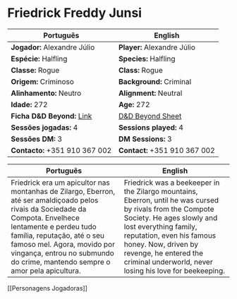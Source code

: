 # Friedrick Freddy Junsi

| Português | English |
|-----------|---------|
| **Jogador:** Alexandre Júlio | **Player:** Alexandre Júlio |
| **Espécie:** Halfling | **Species:** Halfling |
| **Classe:** Rogue | **Class:** Rogue |
| **Origem:** Criminoso | **Background:** Criminal |
| **Alinhamento:** Neutro | **Alignment:** Neutral |
| **Idade:** 272 | **Age:** 272 |
| **Ficha D&D Beyond:** [Link](https://www.dndbeyond.com/characters/140697485) | [D&D Beyond Sheet](https://www.dndbeyond.com/characters/140697485) |
| **Sessões jogadas:** 4 | **Sessions played:** 4 |
| **Sessões DM:** 3 | **DM Sessions:** 3 |
| **Contacto:** +351 910 367 002 | **Contact:** +351 910 367 002 |

| Português | English |
|-----------|---------|
| Friedrick era um apicultor nas montanhas de Zilargo, Eberron, até ser amaldiçoado pelos rivais da Sociedade da Compota. Envelhece lentamente e perdeu tudo  família, reputação, até o seu famoso mel. Agora, movido por vingança, entrou no submundo do crime, mantendo sempre o amor pela apicultura. | Friedrick was a beekeeper in the Zilargo mountains, Eberron, until he was cursed by rivals from the Compote Society. He ages slowly and lost everything  family, reputation, even his famous honey. Now, driven by revenge, he entered the criminal underworld, never losing his love for beekeeping. |

[[Personagens Jogadoras]]


















